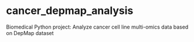 # cancer_depmap_analysis
Biomedical Python project: Analyze cancer cell line multi-omics data based on DepMap dataset
